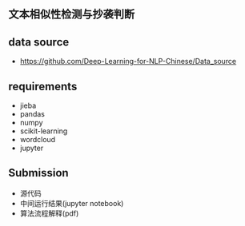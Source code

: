 ## 文本相似性检测与抄袭判断

## data source
+ https://github.com/Deep-Learning-for-NLP-Chinese/Data_source

## requirements
+ jieba
+ pandas 
+ numpy 
+ scikit-learning
+ wordcloud
+ jupyter

## Submission 

+ 源代码
+ 中间运行结果(jupyter notebook)
+ 算法流程解释(pdf)



